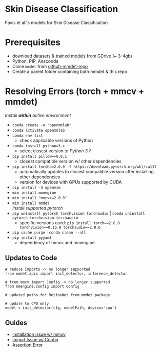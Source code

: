 # Skin Disease Classification
Favis et al.'s models for Skin Disease Classification
# Prerequisites
- download datasets & trained models from GDrive (~ 3-4gb)
- Python, PIP, Anaconda
- Clone `mmdet` from [github-mmdet-repo](https://github.com/open-mmlab/mmdetection)
- Create a parent folder containing both mmdet & this repo
# Resolving Errors (torch + mmcv + mmdet)
*Install **within** active environment*
- `conda create -n "openmmlab"`
- `conda activate openmmlab`
- `conda env list`
	- check applicable versions of Python
- `conda install python=3.x`
	- select closest version to *Python 3.7*
- `pip install pillow==9.0.1`
	- closest compatible version w/ other dependencies
- `pip install torch==2.0.0 -f https://download.pytorch.org/whl/cu117`
	- automatically updates to closest compatible version after installing other dependencies
	- version for devices with GPUs supported by CUDA
- `pip install -U openmim`
- `mim install mmengine`
- `mim install "mmcv>=2.0.0"`
- `mim install mmdet` \
*Install supported pytorch*
- `pip uninstall pytorch torchvision torchaudio` | `conda uninstall pytorch torchvision torchaudio`
  - specific versions used: `pip install torch==2.0.0 torchvision==0.15.0 torchaudio==2.0.0`
- `pip cache purge` | `conda clean --all`
- `pip install pyyaml`
  - dependency of mmcv and mmengine
## Updates to Code
```
# reduce imports -> no longer supported
from mmdet.apis import init_detector, inference_detector

# from mmcv import Config -> no longer supported
from mmengine.config import Config

# updated paths for RetinaNet from mmdet package

# update to CPU only
model = init_detector(cfg, modelPath, device='cpu')
```
## Guides
- [Installation issue w/ mmcv](https://github.com/open-mmlab/mmcv/issues/1055)
- [Import Issue w/ Config](https://stackoverflow.com/questions/75988459/cannot-import-name-config-from-mmcv-unknown-location)
- [Assertion Error](https://stackoverflow.com/questions/57814535/assertionerror-torch-not-compiled-with-cuda-enabled-in-spite-upgrading-to-cud)